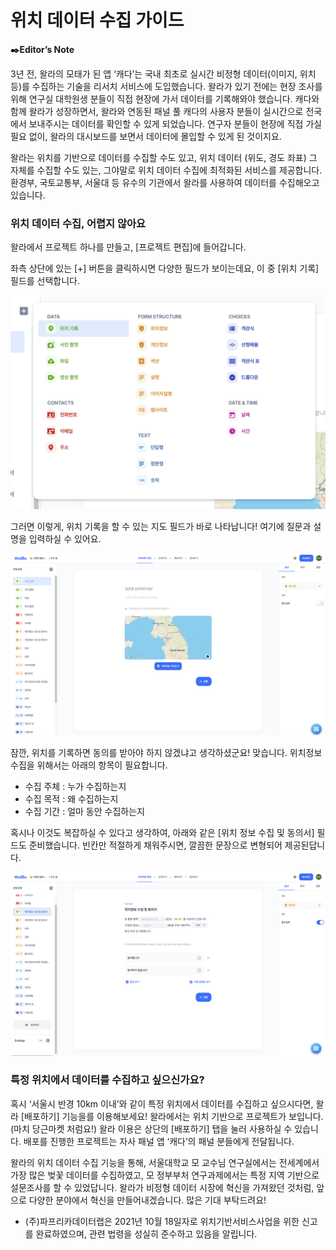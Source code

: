 # 위치 데이터 수집 가이드

**✒️Editor’s Note**

3년 전, 왈라의 모태가 된 앱 ‘캐다’는 국내 최초로 실시간 비정형 데이터(이미지, 위치 등)를 수집하는 기술을 리서치 서비스에 도입했습니다. 왈라가 있기 전에는 현장 조사를 위해 연구실 대학원생 분들이 직접 현장에 가서 데이터를 기록해와야 했습니다. 캐다와 함께 왈라가 성장하면서, 왈라와 연동된 패널 풀 캐다의 사용자 분들이 실시간으로 전국에서 보내주시는 데이터를 확인할 수 있게 되었습니다. 연구자 분들이 현장에 직접 가실 필요 없이, 왈라의 대시보드를 보면서 데이터에 몰입할 수 있게 된 것이지요.

왈라는 위치를 기반으로 데이터를 수집할 수도 있고, 위치 데이터 (위도, 경도 좌표) 그 자체를 수집할 수도 있는, 그야말로 위치 데이터 수집에 최적화된 서비스를 제공합니다. 환경부, 국토교통부, 서울대 등 유수의 기관에서 왈라를 사용하여 데이터를 수집해오고 있습니다.

### 위치 데이터 수집, 어렵지 않아요

왈라에서 프로젝트 하나를 만들고, [프로젝트 편집]에 들어갑니다.

좌측 상단에 있는 [+] 버튼을 클릭하시면 다양한 필드가 보이는데요, 이 중 [위치 기록] 필드를 선택합니다.

![Untitled]( src/0a23e0e400ac4a7c824916a8d0b367d3/Untitled.png)

그러면 이렇게, 위치 기록을 할 수 있는 지도 필드가 바로 나타납니다! 여기에 질문과 설명을 입력하실 수 있어요.

![Untitled]( src/0a23e0e400ac4a7c824916a8d0b367d3/Untitled%201.png)

잠깐, 위치를 기록하면 동의를 받아야 하지 않겠냐고 생각하셨군요! 맞습니다. 위치정보 수집을 위해서는 아래의 항목이 필요합니다.

- 수집 주체 : 누가 수집하는지
- 수집 목적 : 왜 수집하는지
- 수집 기간 : 얼마 동안 수집하는지

혹시나 이것도 복잡하실 수 있다고 생각하여, 아래와 같은 [위치 정보 수집 및 동의서] 필드도 준비했습니다. 빈칸만 적절하게 채워주시면, 깔끔한 문장으로 변형되어 제공된답니다.

![Untitled]( src/0a23e0e400ac4a7c824916a8d0b367d3/Untitled%202.png)

### 특정 위치에서 데이터를 수집하고 싶으신가요?

혹시 ‘서울시 반경 10km 이내’와 같이 특정 위치에서 데이터를 수집하고 싶으시다면, 왈라 [배포하기] 기능을를 이용해보세요! 왈라에서는 위치 기반으로 프로젝트가 보입니다. (마치 당근마켓 처럼요!) 왈라 이용은 상단의 [배포하기] 탭을 눌러 사용하실 수 있습니다. 배포를 진행한 프로젝트는 자사 패널 앱 ‘캐다’의 패널 분들에게 전달됩니다.

왈라의 위치 데이터 수집 기능을 통해, 서울대학교 모 교수님 연구실에서는 전세계에서 가장 많은 벚꽃 데이터를 수집하였고, 모 정부부처 연구과제에서는 특정 지역 기반으로 설문조사를 할 수 있었답니다. 왈라가 비정형 데이터 시장에 혁신을 가져왔던 것처럼, 앞으로 다양한 분야에서 혁신을 만들어내겠습니다. 많은 기대 부탁드려요!

- (주)파프리카데이터랩은 2021년 10월 18일자로 위치기반서비스사업을 위한 신고를 완료하였으며, 관련 법령을 성실히 준수하고 있음을 알립니다.